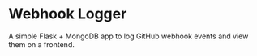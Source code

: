 # Webhook Logger

A simple Flask + MongoDB app to log GitHub webhook events and view them on a frontend.
